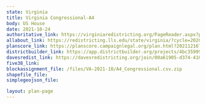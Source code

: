 ```yaml
---
state: Virginia
title: Virginia Congressional-A4
body: US House
date: 2021-10-24
authoritative_link: https://virginiaredistricting.org/PageReader.aspx?page=2021PlanData
allabout_link: https://redistricting.lls.edu/state/virginia/?cycle=2020&level=Congress&startdate=
planscore_link: https://planscore.campaignlegal.org/plan.html?20211216T173840.357852702Z
districtbuilder_link: https://app.districtbuilder.org/projects/4bc35999-7fee-4a78-86a6-d96bc1700818
davesredist_link: https://davesredistricting.org/join/00a61905-d374-4101-aa72-00982c6f2470
five38_link:
blockassignment_file: /files/VA-2021-10/A4_Congressional.csv.zip
shapefile_file:
simplegeojson_file:

layout: plan-page
---
```

